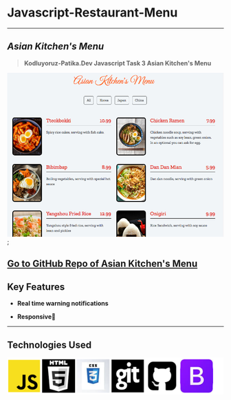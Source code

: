 # Javascript-Restaurant-Menu
---
## ***Asian Kitchen's Menu***

> **Kodluyoruz-Patika.Dev Javascript Task 3 Asian Kitchen's Menu**

![Live Screen](ss.png);

[Go to GitHub Repo of Asian Kitchen's Menu](https://github.com/malitopal113/Javascript-AsianRestaurantMenu)
---


## Key Features

* __Real time warning notifications__

* __Responsive__🌺

 

--- 
## Technologies Used


![JS](Tech-Used.PNG)
